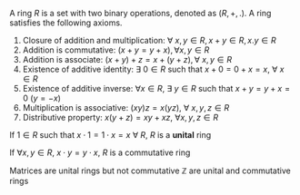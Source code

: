 A ring $R$ is a set with two binary operations, denoted as $(R,+,.)$. A ring satisfies the following axioms. 
1. Closure of addition and multiplication: $\forall\  x,y\in R, x+y\in R, x.y\in R$
2. Addition is commutative: $(x+y=y+x), \forall x,y\in R$
3. Addition is associate: $(x+y)+z=x+(y+z),\forall\ x,y\in R$
4. Existence of additive identity: $\exists\ 0\in R$ such that $x+0=0+x=x,\ \forall\ x\in R$
5. Existence of additive inverse: $\forall x\in R,\ \exists\ y\in R$ such that $x+y=y+x=0\ (y=-x)$
6. Multiplication is associative: $(xy)z=x(yz),\ \forall\ x,y,z\in R$
7. Distributive property: $x(y+z)=xy+xz,\ \forall x, y, z\in R$

If $1\in R$ such that $x\cdot 1=1\cdot x=x\ \forall\ R$, $R$ is a **unital** ring

If $\forall x, y\in R$, $x\cdot y=y\cdot x$, $R$ is a commutative ring

Matrices are unital rings but not commutative
$\mathbb Z$ are unital and commutative rings



